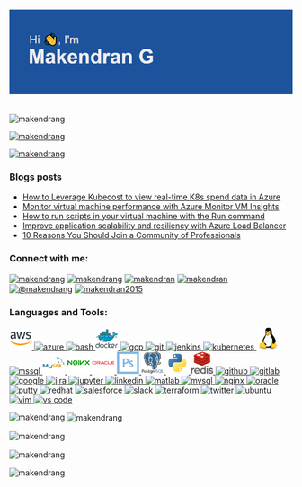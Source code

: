 

<h1 align="center"><p align="left"> <img src="https://github.com/MakendranG/MakendranG/blob/7f5b379f8c58a4f45cd821fcffbf9262e84bdb8b/header.png" alt="makendrang" /> </p></h1>



<p align="left"> <img src="https://komarev.com/ghpvc/?username=makendrang&label=Profile%20views&color=0e75b6&style=flat" alt="makendrang" /> </p>

<p align="left"> <a href="https://github.com/ryo-ma/github-profile-trophy"><img src="https://github-profile-trophy.vercel.app/?username=makendrang" alt="makendrang" /></a> </p>

<p align="left"> <a href="https://twitter.com/makendrang" target="blank"><img src="https://img.shields.io/twitter/follow/makendrang?logo=twitter&style=for-the-badge" alt="makendrang" /></a> </p>

### Blogs posts
<!-- BLOG-POST-LIST:START -->
- [How to Leverage Kubecost to view real-time K8s spend data in Azure](https://medium.com/@makendrang/how-to-leverage-kubecost-to-view-real-time-k8s-spend-data-in-azure-ba350638bc68?source=rss-eaa22dc681e3------2)
- [Monitor virtual machine performance with Azure Monitor VM Insights](https://makendran.hashnode.dev/monitor-virtual-machine-performance-with-azure-monitor-vm-insights)
- [How to run scripts in your virtual machine with the Run command](https://dev.to/makendrang/how-to-run-scripts-in-your-virtual-machine-with-the-run-command-57a3)
- [Improve application scalability and resiliency with Azure Load Balancer](https://medium.com/@makendrang/improve-application-scalability-and-resiliency-with-azure-load-balancer-3b6f8c18129b?source=rss-eaa22dc681e3------2)
- [10 Reasons You Should Join a Community of Professionals](https://medium.com/@makendrang/10-reasons-you-should-join-a-community-of-professionals-c6cc5f38e4a1?source=rss-eaa22dc681e3------2)
<!-- BLOG-POST-LIST:END -->




<h3 align="left">Connect with me:</h3>
<p align="left">
<a href="https://dev.to/makendrang" target="blank"><img align="center" src="https://raw.githubusercontent.com/rahuldkjain/github-profile-readme-generator/master/src/images/icons/Social/devto.svg" alt="makendrang" height="30" width="40" /></a>
<a href="https://twitter.com/makendrang" target="blank"><img align="center" src="https://raw.githubusercontent.com/rahuldkjain/github-profile-readme-generator/master/src/images/icons/Social/twitter.svg" alt="makendrang" height="30" width="40" /></a>
<a href="https://linkedin.com/in/makendran" target="blank"><img align="center" src="https://raw.githubusercontent.com/rahuldkjain/github-profile-readme-generator/master/src/images/icons/Social/linked-in-alt.svg" alt="makendran" height="30" width="40" /></a>
<a href="https://hashnode.com/makendran" target="blank"><img align="center" src="https://raw.githubusercontent.com/rahuldkjain/github-profile-readme-generator/master/src/images/icons/Social/hashnode.svg" alt="makendran" height="30" width="40" /></a>
<a href="https://medium.com/@makendrang" target="blank"><img align="center" src="https://raw.githubusercontent.com/rahuldkjain/github-profile-readme-generator/master/src/images/icons/Social/medium.svg" alt="@makendrang" height="30" width="40" /></a>
<a href="https://www.hackerrank.com/makendran2015" target="blank"><img align="center" src="https://raw.githubusercontent.com/rahuldkjain/github-profile-readme-generator/master/src/images/icons/Social/hackerrank.svg" alt="makendran2015" height="30" width="40" /></a>
</p>

<h3 align="left">Languages and Tools:</h3>
<p align="left"> <a href="https://aws.amazon.com" target="_blank" rel="noreferrer"> <img src="https://raw.githubusercontent.com/devicons/devicon/master/icons/amazonwebservices/amazonwebservices-original-wordmark.svg" alt="aws" width="40" height="40"/> </a> <a href="https://azure.microsoft.com/en-in/" target="_blank" rel="noreferrer"> <img src="https://www.vectorlogo.zone/logos/microsoft_azure/microsoft_azure-icon.svg" alt="azure" width="40" height="40"/> </a> <a href="https://www.gnu.org/software/bash/" target="_blank" rel="noreferrer"> <img src="https://www.vectorlogo.zone/logos/gnu_bash/gnu_bash-icon.svg" alt="bash" width="40" height="40"/> </a> <a href="https://www.docker.com/" target="_blank" rel="noreferrer"> <img src="https://raw.githubusercontent.com/devicons/devicon/master/icons/docker/docker-original-wordmark.svg" alt="docker" width="40" height="40"/> </a> <a href="https://cloud.google.com" target="_blank" rel="noreferrer"> <img src="https://www.vectorlogo.zone/logos/google_cloud/google_cloud-icon.svg" alt="gcp" width="40" height="40"/> </a> <a href="https://git-scm.com/" target="_blank" rel="noreferrer"> <img src="https://www.vectorlogo.zone/logos/git-scm/git-scm-icon.svg" alt="git" width="40" height="40"/> </a> <a href="https://www.jenkins.io" target="_blank" rel="noreferrer"> <img src="https://www.vectorlogo.zone/logos/jenkins/jenkins-icon.svg" alt="jenkins" width="40" height="40"/> </a> <a href="https://kubernetes.io" target="_blank" rel="noreferrer"> <img src="https://www.vectorlogo.zone/logos/kubernetes/kubernetes-icon.svg" alt="kubernetes" width="40" height="40"/> </a> <a href="https://www.linux.org/" target="_blank" rel="noreferrer"> <img src="https://raw.githubusercontent.com/devicons/devicon/master/icons/linux/linux-original.svg" alt="linux" width="40" height="40"/> </a> <a href="https://www.microsoft.com/en-us/sql-server" target="_blank" rel="noreferrer"> <img src="https://www.svgrepo.com/show/303229/microsoft-sql-server-logo.svg" alt="mssql" width="40" height="40"/> </a> <a href="https://www.mysql.com/" target="_blank" rel="noreferrer"> <img src="https://raw.githubusercontent.com/devicons/devicon/master/icons/mysql/mysql-original-wordmark.svg" alt="mysql" width="40" height="40"/> </a> <a href="https://www.nginx.com" target="_blank" rel="noreferrer"> <img src="https://raw.githubusercontent.com/devicons/devicon/master/icons/nginx/nginx-original.svg" alt="nginx" width="40" height="40"/> </a> <a href="https://www.oracle.com/" target="_blank" rel="noreferrer"> <img src="https://raw.githubusercontent.com/devicons/devicon/master/icons/oracle/oracle-original.svg" alt="oracle" width="40" height="40"/> </a> <a href="https://www.photoshop.com/en" target="_blank" rel="noreferrer"> <img src="https://raw.githubusercontent.com/devicons/devicon/master/icons/photoshop/photoshop-line.svg" alt="photoshop" width="40" height="40"/> </a> <a href="https://www.postgresql.org" target="_blank" rel="noreferrer"> <img src="https://raw.githubusercontent.com/devicons/devicon/master/icons/postgresql/postgresql-original-wordmark.svg" alt="postgresql" width="40" height="40"/> </a> <a href="https://www.python.org" target="_blank" rel="noreferrer"> <img src="https://raw.githubusercontent.com/devicons/devicon/master/icons/python/python-original.svg" alt="python" width="40" height="40"/> </a> <a href="https://redis.io" target="_blank" rel="noreferrer"> <img src="https://raw.githubusercontent.com/devicons/devicon/master/icons/redis/redis-original-wordmark.svg" alt="redis" width="40" height="40"/> </a><a href="https://github.com/" target="_blank" rel="noreferrer">  <img src="https://cdn.jsdelivr.net/gh/devicons/devicon/icons/github/github-original.svg"  alt="github" width="40" height="40"/> </a><a href="https://about.gitlab.com/" target="_blank" rel="noreferrer">  <img src="https://cdn.jsdelivr.net/gh/devicons/devicon/icons/gitlab/gitlab-original.svg"  alt="gitlab" width="40" height="40"/> </a><a href="https://www.google.co.in/" target="_blank" rel="noreferrer">  <img src="https://cdn.jsdelivr.net/gh/devicons/devicon/icons/google/google-original.svg"  alt="google" width="40" height="40"/> </a><a href="https://www.atlassian.com/software/jira" target="_blank" rel="noreferrer">  <img src="https://cdn.jsdelivr.net/gh/devicons/devicon/icons/jira/jira-original.svg"  alt="jira" width="40" height="40"/> </a><a href="https://jupyter.org/" target="_blank" rel="noreferrer">  <img src="https://cdn.jsdelivr.net/gh/devicons/devicon/icons/jupyter/jupyter-original.svg"  alt="jupyter" width="40" height="40"/> </a><a href="https://www.linkedin.com/" target="_blank" rel="noreferrer">  <img src="https://cdn.jsdelivr.net/gh/devicons/devicon/icons/linkedin/linkedin-original.svg"  alt="linkedin" width="40" height="40"/> </a><a href="https://www.mathworks.com/products/matlab.html" target="_blank" rel="noreferrer">  <img src="https://cdn.jsdelivr.net/gh/devicons/devicon/icons/matlab/matlab-original.svg"  alt="matlab" width="40" height="40"/> </a><a href="https://www.mysql.com/" target="_blank" rel="noreferrer">  <img src="https://cdn.jsdelivr.net/gh/devicons/devicon/icons/mysql/mysql-original.svg"  alt="mysql" width="40" height="40"/> </a><a href="https://www.nginx.com/" target="_blank" rel="noreferrer">  <img src="https://cdn.jsdelivr.net/gh/devicons/devicon/icons/nginx/nginx-original.svg" alt="nginx" width="40" height="40"/> </a><a href="https://www.oracle.com/" target="_blank" rel="noreferrer">  <img src="https://cdn.jsdelivr.net/gh/devicons/devicon/icons/oracle/oracle-original.svg" alt="oracle" width="40" height="40"/> </a><a href="https://putty.org/" target="_blank" rel="noreferrer">  <img src="https://cdn.jsdelivr.net/gh/devicons/devicon/icons/putty/putty-original.svg" alt="putty" width="40" height="40"/> </a><a href="https://www.redhat.com/en" target="_blank" rel="noreferrer">  <img src="https://cdn.jsdelivr.net/gh/devicons/devicon/icons/redhat/redhat-original.svg" alt="redhat" width="40" height="40"/> </a><a href="https://www.salesforce.com/in/" target="_blank" rel="noreferrer">  <img src="https://cdn.jsdelivr.net/gh/devicons/devicon/icons/salesforce/salesforce-original.svg" alt="salesforce" width="40" height="40"/> </a><a href="https://slack.com/" target="_blank" rel="noreferrer">  <img src="https://cdn.jsdelivr.net/gh/devicons/devicon/icons/slack/slack-original.svg" alt="slack" width="40" height="40"/> </a><a href="https://www.terraform.io/" target="_blank" rel="noreferrer">  <img src="https://cdn.jsdelivr.net/gh/devicons/devicon/icons/terraform/terraform-original.svg" alt="terraform" width="40" height="40"/> </a><a href="https://twitter.com" target="_blank" rel="noreferrer">  <img src="https://cdn.jsdelivr.net/gh/devicons/devicon/icons/twitter/twitter-original.svg" alt="twitter" width="40" height="40"/> </a><a href="https://ubuntu.com" target="_blank" rel="noreferrer">  <img src="https://cdn.jsdelivr.net/gh/devicons/devicon/icons/ubuntu/ubuntu-plain.svg" alt="ubuntu" width="40" height="40"/> </a><a href="https://www.vim.org/" target="_blank" rel="noreferrer">  <img src="https://cdn.jsdelivr.net/gh/devicons/devicon/icons/vim/vim-plain.svg" alt="vim" width="40" height="40"/> </a><a href="https://code.visualstudio.com/" target="_blank" rel="noreferrer">  <img src="https://cdn.jsdelivr.net/gh/devicons/devicon/icons/vscode/vscode-original.svg" alt="vs code" width="40" height="40"/> </a> </p>

<p><img align="left" src="https://github-readme-stats.vercel.app/api/top-langs?username=makendrang&show_icons=true&locale=en&layout=compact&langs_count=10&hide=javascript,html" alt="makendrang" /></p>


<p>&nbsp;<img align="center" src="https://github-readme-stats.vercel.app/api?username=makendrang&show_icons=true&locale=en&theme=gradient" alt="makendrang" /></p>

<p><img align="center" src="https://github-readme-streak-stats.herokuapp.com/?user=makendrang&" alt="makendrang" /></p>

<p><img align="center" src="https://github-profile-summary-cards.vercel.app/api/cards/profile-details?username=makendrang&theme=vue" alt="makendrang" /></p>

<p><img align="center" src="https://activity-graph.herokuapp.com/graph?username=makendrang&theme=minimal" alt="makendrang" /></p>



